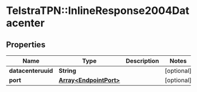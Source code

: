 # TelstraTPN::InlineResponse2004Datacenter

## Properties
Name | Type | Description | Notes
------------ | ------------- | ------------- | -------------
**datacenteruuid** | **String** |  | [optional] 
**port** | [**Array&lt;EndpointPort&gt;**](EndpointPort.md) |  | [optional] 


